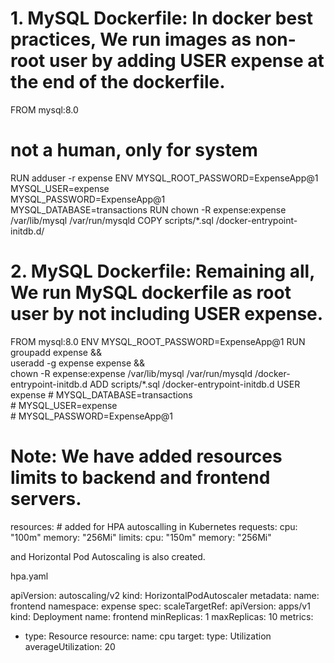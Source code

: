 # 1. MySQL Dockerfile: In docker best practices, We run images as non-root user by adding USER expense at the end of the dockerfile. 
FROM mysql:8.0
# not a human, only for system
RUN adduser -r expense
ENV MYSQL_ROOT_PASSWORD=ExpenseApp@1 \
    MYSQL_USER=expense \
    MYSQL_PASSWORD=ExpenseApp@1 \
    MYSQL_DATABASE=transactions
RUN chown -R expense:expense /var/lib/mysql /var/run/mysqld
COPY scripts/*.sql /docker-entrypoint-initdb.d/

# 2. MySQL Dockerfile: Remaining all, We run MySQL dockerfile as root user by not including USER expense.
FROM mysql:8.0
ENV MYSQL_ROOT_PASSWORD=ExpenseApp@1
RUN groupadd expense && \
    useradd -g expense expense && \
    chown -R expense:expense /var/lib/mysql /var/run/mysqld /docker-entrypoint-initdb.d
ADD scripts/*.sql /docker-entrypoint-initdb.d
USER expense
    # MYSQL_DATABASE=transactions \
    # MYSQL_USER=expense \
    # MYSQL_PASSWORD=ExpenseApp@1

# Note: We have added resources limits to backend and frontend servers.
resources: # added for HPA autoscalling in Kubernetes
  requests:
    cpu: "100m"
    memory: "256Mi"
  limits:
    cpu: "150m"
    memory: "256Mi"

and Horizontal Pod Autoscaling is also created.

hpa.yaml

apiVersion: autoscaling/v2
kind: HorizontalPodAutoscaler
metadata:
  name: frontend
  namespace: expense
spec:
  scaleTargetRef:
    apiVersion: apps/v1
    kind: Deployment
    name: frontend
  minReplicas: 1
  maxReplicas: 10
  metrics:
  - type: Resource
    resource:
      name: cpu
      target:
        type: Utilization
        averageUtilization: 20